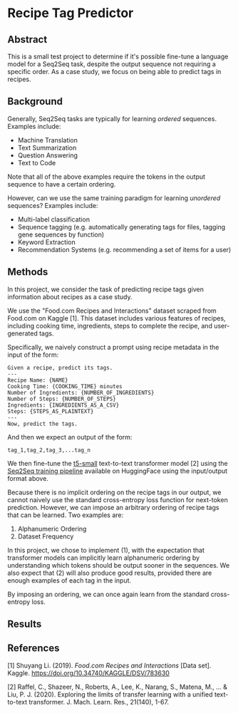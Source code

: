 # Recipe Tag Predictor

## Abstract
This is a small test project to determine if it's possible  fine-tune a language model for a Seq2Seq task, despite the output sequence not requiring a specific order. As a case study, we focus on being able to predict tags in recipes.

## Background
Generally, Seq2Seq tasks are typically for learning _ordered_ sequences. Examples include:
- Machine Translation
- Text Summarization
- Question Answering
- Text to Code

Note that all of the above examples require the tokens in the output sequence to have a certain ordering.

However, can we use the same training paradigm for learning _unordered_ sequences? Examples include:
- Multi-label classification
- Sequence tagging (e.g. automatically generating tags for files, tagging gene sequences by function)
- Keyword Extraction
- Recommendation Systems (e.g. recommending a set of items for a user)

## Methods
In this project, we consider the task of predicting recipe tags given information about recipes as a case study.

We use the "Food.com Recipes and Interactions" dataset scraped from Food.com on Kaggle [1]. This dataset includes various features of recipes, including cooking time, ingredients, steps to complete the recipe, and user-generated tags.

Specifically, we naively construct a prompt using recipe metadata in the input of the form:

```
Given a recipe, predict its tags.
---
Recipe Name: {NAME}
Cooking Time: {COOKING_TIME} minutes
Number of Ingredients: {NUMBER_OF_INGREDIENTS}
Number of Steps: {NUMBER_OF_STEPS}
Ingredients: {INGREDIENTS_AS_A_CSV}
Steps: {STEPS_AS_PLAINTEXT}
---
Now, predict the tags.
```

And then we expect an output of the form:

```
tag_1,tag_2,tag_3,...tag_n
```

We then fine-tune the [t5-small](https://huggingface.co/google-t5/t5-small) text-to-text transformer model [2] using the [Seq2Seq training pipeline](https://huggingface.co/docs/transformers/v4.38.1/en/main_classes/trainer#transformers.Seq2SeqTrainer) available on HuggingFace using the input/output format above.

Because there is no implicit ordering on the recipe tags in our output, we cannot naively use the standard cross-entropy loss function for next-token prediction. However, we can impose an arbitrary ordering of recipe tags that can be learned. Two examples are:
1. Alphanumeric Ordering
2. Dataset Frequency

In this project, we chose to implement (1), with the expectation that transformer models can implicitly learn alphanumeric ordering by understanding which tokens should be output sooner in the sequences. We also expect that (2) will also produce good results, provided there are enough examples of each tag in the input. 

By imposing an ordering, we can once again learn from the standard cross-entropy loss.

## Results



## References
[1] Shuyang Li. (2019). <i>Food.com Recipes and Interactions</i> [Data set]. Kaggle. https://doi.org/10.34740/KAGGLE/DSV/783630

[2] Raffel, C., Shazeer, N., Roberts, A., Lee, K., Narang, S., Matena, M., ... & Liu, P. J. (2020). Exploring the limits of transfer learning with a unified text-to-text transformer. J. Mach. Learn. Res., 21(140), 1-67.